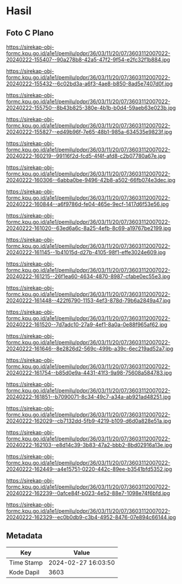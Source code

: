 # Hasil

## Foto C Plano

https://sirekap-obj-formc.kpu.go.id/a1e1/pemilu/pdpr/36/03/11/20/07/3603112007022-20240222-155407--90a278b8-42a5-47f2-9f54-e2fc32f1b884.jpg

https://sirekap-obj-formc.kpu.go.id/a1e1/pemilu/pdpr/36/03/11/20/07/3603112007022-20240222-155432--6c02bd3a-a6f3-4ae8-b850-8ad5e7407d0f.jpg

https://sirekap-obj-formc.kpu.go.id/a1e1/pemilu/pdpr/36/03/11/20/07/3603112007022-20240222-155750--8b43b825-380e-4b1b-b0d4-59aeb63e023b.jpg

https://sirekap-obj-formc.kpu.go.id/a1e1/pemilu/pdpr/36/03/11/20/07/3603112007022-20240222-155827--ed49b96f-7e65-48b1-985a-634535e9823f.jpg

https://sirekap-obj-formc.kpu.go.id/a1e1/pemilu/pdpr/36/03/11/20/07/3603112007022-20240222-160219--99116f2d-fcd5-4f4f-afd8-c2b07780a67e.jpg

https://sirekap-obj-formc.kpu.go.id/a1e1/pemilu/pdpr/36/03/11/20/07/3603112007022-20240222-160306--6abba0be-9496-42b8-a502-66fb074e3dec.jpg

https://sirekap-obj-formc.kpu.go.id/a1e1/pemilu/pdpr/36/03/11/20/07/3603112007022-20240222-160844--a6f9786d-fe04-465e-9ecf-1417d6f53e56.jpg

https://sirekap-obj-formc.kpu.go.id/a1e1/pemilu/pdpr/36/03/11/20/07/3603112007022-20240222-161020--63ed6a6c-8a25-4efb-8c69-a19767be2199.jpg

https://sirekap-obj-formc.kpu.go.id/a1e1/pemilu/pdpr/36/03/11/20/07/3603112007022-20240222-161145--1b41015d-d27b-4105-98f1-effe3024e609.jpg

https://sirekap-obj-formc.kpu.go.id/a1e1/pemilu/pdpr/36/03/11/20/07/3603112007022-20240222-161215--26f1ea60-4634-4870-8987-cfabe0ec55e3.jpg

https://sirekap-obj-formc.kpu.go.id/a1e1/pemilu/pdpr/36/03/11/20/07/3603112007022-20240222-161448--422f6790-1153-4ef3-878d-79b6a2849a47.jpg

https://sirekap-obj-formc.kpu.go.id/a1e1/pemilu/pdpr/36/03/11/20/07/3603112007022-20240222-161520--7d7adc10-27a9-4ef1-8a0a-0e88f965af62.jpg

https://sirekap-obj-formc.kpu.go.id/a1e1/pemilu/pdpr/36/03/11/20/07/3603112007022-20240222-161646--8e2826d2-569c-499b-a39c-6ec219ad52a7.jpg

https://sirekap-obj-formc.kpu.go.id/a1e1/pemilu/pdpr/36/03/11/20/07/3603112007022-20240222-161754--b85d0e9a-4431-41f3-9a98-75608a584783.jpg

https://sirekap-obj-formc.kpu.go.id/a1e1/pemilu/pdpr/36/03/11/20/07/3603112007022-20240222-161851--b7090071-8c34-49c7-a34a-ab921ad48251.jpg

https://sirekap-obj-formc.kpu.go.id/a1e1/pemilu/pdpr/36/03/11/20/07/3603112007022-20240222-162029--cb7132dd-5fb9-4219-b109-d6d0a828e51a.jpg

https://sirekap-obj-formc.kpu.go.id/a1e1/pemilu/pdpr/36/03/11/20/07/3603112007022-20240222-162103--e8d14c39-3b83-47a2-bbb2-8bd02916a13e.jpg

https://sirekap-obj-formc.kpu.go.id/a1e1/pemilu/pdpr/36/03/11/20/07/3603112007022-20240222-162449--a4e15751-0220-442c-89ee-b3541bfd5352.jpg

https://sirekap-obj-formc.kpu.go.id/a1e1/pemilu/pdpr/36/03/11/20/07/3603112007022-20240222-162239--0afce84f-b023-4e52-88e7-1098e74f6bfd.jpg

https://sirekap-obj-formc.kpu.go.id/a1e1/pemilu/pdpr/36/03/11/20/07/3603112007022-20240222-162329--ec0b0db9-c3b4-4952-8476-07e894c66144.jpg


## Metadata

| Key        | Value               |
| ---------- | ------------------- |
| Time Stamp | 2024-02-27 16:03:50 |
| Kode Dapil | 3603                |



